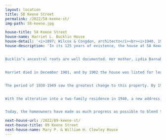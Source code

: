 ```yaml
---
layout: location
title: 58 Keene Street
permalink: /2022/58-keene-st/
img-path: 58-keene.jpg

house-title: 58 Keene Street
house-name: Harriet L. Bucklin House
house-detail: '<i>1897; Wilcox & Congdon, architects</i><br><i>1940, 1949; Philip F. Eddy architect & Alfred Hearst Leeming contractor, remodeling</i><br>Owners: Stephen and Janet Cooper Nelson'
house-description: 'In its 125 years of existence, the house at 58 Keene has experienced a rather complex history. It was built for Harriet L. Bucklin, a retired, unmarried schoolteacher, who purchased the lot in July 1897. Permits were pulled soon after for its construction. Upon its completion, Bucklin resided here with another unmarried woman, Susan C. Sawyer, as well as a widowed nurse from Canada, Isabella McArthur, and a young Irish servant named Delia Kelley.  


Bucklin’s ancestral roots are well documented. Her mother, Lydia Barnaby Simmons, was a descendant of Thomas Durfee of Portsmouth, Rhode Island – Durfee settled there in the 1660s, becoming constable. From that original settlement of the Durfee family came future extensions into the city of Fall River, Massachusetts, where the Durfee name is synonymous with its historic mills and landmark high school. Harriet’s father, George, was a descendant of Joseph Bucklin, who settled in an area of Rehoboth, Massachusetts, that is now part of Pawtucket, Rhode Island. A later descendant of the first Joseph Bucklin, also named Joseph, fired the shot that wounded the captain of the British ship HMS Gaspee, which was boarded and burned by group of colonists from Providence on June 10, 1772, a major event in the lead-up to the American Revolution.  


Harriet died in December 1901, and by 1902 the house was listed for lease. Lawyer Livingston Ham resided here starting in 1903. By 1909, Nelson H. Benson and his family took up residence. In the 1910 U.S. Census, Benson did not list an occupation other than “own income,” but resided here with his wife Mary, two daughters, and a Black servant from Massachusetts named Lucille Wallace.  


The period of 1930-1949 saw the greatest change to this property. By 1930, the house was owned by electrical engineer Edmund S. Parsons. He lived here with his wife Mary, their five children, and two servants: Ruguhild Frederickson, a 30-year-old woman from Norway, and Margaret McLaughlin, a 28-year-old woman from Massachusetts. The Parsons relocated to Warwick in 1935 and rented the house to the family of Malcolm Doyle Champlin. Champlin was an attorney and Seventh-District judge. His wife was the former Catherine Makepeace, and together they had three children: Patricia (“Poppie”), Malcolm Doyle, and Thomas Arthur Doyle. In the early morning hours of December 28, 1939, Mrs. Champlin was awakened by the sound of crackling. She saw orange reflected in the windows of her neighbor’s house across Keene Street and immediately woke her husband and children. Their rooms filled with smoke, and flames rose from the basement up through the east side of the house. All escaped unharmed, but the structure was greatly damaged. On March 10, 1940, less than three months after the fire, Edmund Parsons pulled permits to remodel the house into a two-family dwelling.  


With the alteration into a two-family residence in 1940, a new address, 56-58 Keene, became effective, and the interior layout changed greatly. An entrance was added to the west side of the residence, allowing access to the second-floor apartment, #56. This entrance retains the original staircase. An original piazza on the front façade provided access to the entrance to the first-floor apartment, #58. The home’s use as a two-family was short-lived, however, for in 1949 permits were pulled by George E. Ladd to convert the structure back into a single-family residence. At this time, the front entrance and piazza were replaced with a simple oriel bay window that remains to this day. The side entrance remained, but the address was changed to 58 Keene Street.  


Today, the homeowners have made as much progress as possible to blend the numerous alterations together. Doorways have been heightened and enhanced with transoms throughout the ground floor. A rear room was converted into a den with a gas fireplace and access to a covered porch. The kitchen was completely remodeled in 2004. It had been a kosher kitchen for its previous owner. The home is filled with cherished antiques passed down to the owners from their relatives, with wonderful and fascinating stories to accompany them. '

next-house-url: /2022/89-keene-st/
next-house-title: 89 Keene Street
next-house-name: Mary P. & William H. Clewley House
---
```

